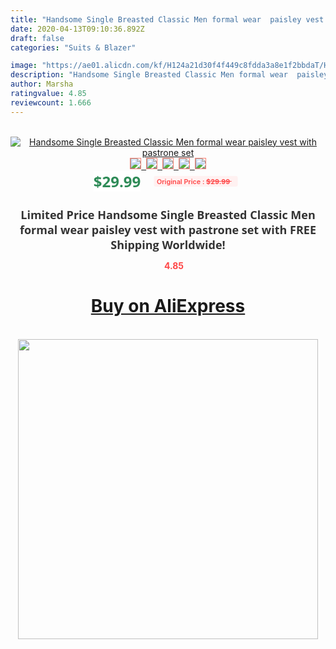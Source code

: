 ```yaml
---
title: "Handsome Single Breasted Classic Men formal wear  paisley vest with pastrone set"
date: 2020-04-13T09:10:36.892Z
draft: false
categories: "Suits & Blazer"

image: "https://ae01.alicdn.com/kf/H124a21d30f4f449c8fdda3a8e1f2bbdaT/Handsome-Single-Breasted-Classic-Men-formal-wear-paisley-vest-with-pastrone-set.jpg"
description: "Handsome Single Breasted Classic Men formal wear  paisley vest with pastrone set"
author: Marsha
ratingvalue: 4.85
reviewcount: 1.666
---
```

<br>
<div style="text-align: center;">
<a href="https://s.click.aliexpress.com/e/_AOUPhL" target="_blank" rel="nofollow noopener noreferrer"><img alt="Handsome Single Breasted Classic Men formal wear  paisley vest with pastrone set" class="magnifier-image" src="https://ae01.alicdn.com/kf/H124a21d30f4f449c8fdda3a8e1f2bbdaT/Handsome-Single-Breasted-Classic-Men-formal-wear-paisley-vest-with-pastrone-set.jpg_640x640.jpg">
<br>
<img style="border:1px solid salmon" src="https://ae01.alicdn.com/kf/H124a21d30f4f449c8fdda3a8e1f2bbdaT/Handsome-Single-Breasted-Classic-Men-formal-wear-paisley-vest-with-pastrone-set.jpg_120x120.jpg">&nbsp;&nbsp;<img style="border:1px solid salmon" src="_120x120.jpg">&nbsp;&nbsp;<img style="border:1px solid salmon" src="_120x120.jpg">&nbsp;&nbsp;<img style="border:1px solid salmon" src="_120x120.jpg">&nbsp;&nbsp;<img style="border:1px solid salmon" src="_120x120.jpg"></a></div><br0>
<div style="text-align: center;"><span style="background-color: white; border: 0px; box-sizing: border-box; color: seagreen; display: inline-block; font-family: &quot;open sans&quot; , &quot;arial&quot; , &quot;helvetica&quot; , sans-serif , &quot;heiti&quot;; font-size: 24px; font-stretch: inherit; font-weight: 700; line-height: inherit; margin: 0px 10px 0px 0px; padding: 0px; vertical-align: middle;">$29.99 </span>
<span style="background: rgb(255 , 241 , 241); border-radius: 3px; border: 0px; box-sizing: border-box; color: #ff4747; display: inline-block; font-family: inherit; font-size: 12px; font-stretch: inherit; font-style: inherit; font-variant: inherit; font-weight: 600; line-height: inherit; margin: 0px; padding: 2px 5px; transform: scale(0.9); vertical-align: middle;">Original Price : <b style="text-decoration: line-through;">$29.99 </b> &nbsp;&nbsp;</span></div>
<h1 style="color: #333333; display: inline-block; font-family: &quot;open sans&quot; , &quot;arial&quot; , &quot;helvetica&quot; , sans-serif , &quot;heiti&quot;; font-size: 18px; font-stretch: inherit; font-weight: 700; text-align: center;">Limited Price Handsome Single Breasted Classic Men formal wear  paisley vest with pastrone set with FREE Shipping Worldwide!</h1>
<div style="color: #ff4747; text-align: center;">
<img src="https://4.bp.blogspot.com/-M0ZcTcb-5uY/XleCXlxnR4I/AAAAAAAAAEc/OrjgMkXV1oMQFaCRZj5HQwOCBcu3w1FegCPcBGAYYCw/s1600/star.png" style="height: 15px;">&nbsp;<b>4.85</b></div>
<div class="button_cont" align="center"><a class="buynow_a" href="https://s.click.aliexpress.com/e/_AOUPhL" target="_blank" rel="nofollow noopener noreferrer"><H1>Buy on AliExpress</H1></a></div><br>
<div class="separator" style="clear: both; text-align: center;">
<img src="https://lh3.googleusercontent.com/-pTy5HemUv9M/XlePHvY0dAI/AAAAAAAAAE4/0nX5iRUoIWY8eMW9Dpxeirr157OZliDIgCLcBGAsYHQ/s1600/badge.gif" width="480">
</div>
